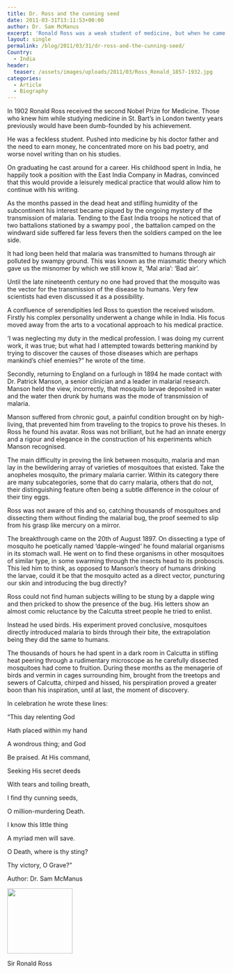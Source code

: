 ```yaml
---
title: Dr. Ross and the cunning seed
date: 2011-03-31T13:11:53+00:00
author: Dr. Sam McManus
excerpt: 'Ronald Ross was a weak student of medicine, but when he came to sub-continent he got interested in mystery of malaria transmission, which consequently earned him the Nobel Prize for medicine. He did lots of experiments and found that malaria was transmitted via pregnant anopheles mosquito.'
layout: single
permalink: /blog/2011/03/31/dr-ross-and-the-cunning-seed/
Country:
  - India
header:
  teaser: /assets/images/uploads/2011/03/Ross_Ronald_1857-1932.jpg
categories:
  - Article
  - Biography
---
```

In 1902 Ronald Ross received the second Nobel Prize for Medicine. Those who knew him while studying medicine in St. Bart’s in London twenty years previously would have been dumb-founded by his achievement.

He was a feckless student. Pushed into medicine by his doctor father and the need to earn money, he concentrated more on his bad poetry, and worse novel writing than on his studies.
  
On graduating he cast around for a career. His childhood spent in India, he happily took a position with the East India Company in Madras, convinced that this would provide a leisurely medical practice that would allow him to continue with his writing.

As the months passed in the dead heat and stifling humidity of the subcontinent his interest became piqued by the ongoing mystery of the transmission of malaria. Tending to the East India troops he noticed that of two battalions stationed by a swampy pool , the battalion camped on the windward side suffered far less fevers then the soldiers camped on the lee side.

It had long been held that malaria was transmitted to humans through air polluted by swampy ground. This was known as the miasmatic theory which gave us the misnomer by which we still know it, ‘Mal aria’: ‘Bad air’.

Until the late nineteenth century no one had proved that the mosquito was the vector for the transmission of the disease to humans. Very few scientists had even discussed it as a possibility.

A confluence of serendipities led Ross to question the received wisdom. Firstly his complex personality underwent a change while in India. His focus moved away from the arts to a vocational approach to his medical practice.
  
‘I was neglecting my duty in the medical profession. I was doing my current work, it was true; but what had I attempted towards bettering mankind by trying to discover the causes of those diseases which are perhaps mankind’s chief enemies?” he wrote of the time.

Secondly, returning to England on a furlough in 1894 he made contact with Dr. Patrick Manson, a senior clinician and a leader in malarial research. Manson held the view, incorrectly, that mosquito larvae deposited in water and the water then drunk by humans was the mode of transmission of malaria.

Manson suffered from chronic gout, a painful condition brought on by high-living, that prevented him from traveling to the tropics to prove his theses. In Ross he found his avatar. Ross was not brilliant, but he had an innate energy and a rigour and elegance in the construction of his experiments which Manson recognised.

The main difficulty in proving the link between mosquito, malaria and man lay in the bewildering array of varieties of mosquitoes that existed. Take the anopheles mosquito, the primary malaria carrier. Within its category there are many subcategories, some that do carry malaria, others that do not, their distinguishing feature often being a subtle difference in the colour of their tiny eggs.
  
Ross was not aware of this and so, catching thousands of mosquitoes and dissecting them without finding the malarial bug, the proof seemed to slip from his grasp like mercury on a mirror.

The breakthrough came on the 20th of August 1897. On dissecting a type of mosquito he poetically named ‘dapple-winged‘ he found malarial organisms in its stomach wall. He went on to find these organisms in other mosquitoes of similar type, in some swarming through the insects head to its proboscis. This led him to think, as opposed to Manson’s theory of humans drinking the larvae, could it be that the mosquito acted as a direct vector, puncturing our skin and introducing the bug directly?

Ross could not find human subjects willing to be stung by a dapple wing and then pricked to show the presence of the bug. His letters show an almost comic reluctance by the Calcutta street people he tried to enlist.

Instead he used birds. His experiment proved conclusive, mosquitoes directly introduced malaria to birds through their bite, the extrapolation being they did the same to humans.

The thousands of hours he had spent in a dark room in Calcutta in stifling heat peering through a rudimentary microscope as he carefully dissected mosquitoes had come to fruition. During these months as the menagerie of birds and vermin in cages surrounding him, brought from the treetops and sewers of Calcutta, chirped and hissed, his perspiration proved a greater boon than his inspiration, until at last, the moment of discovery.

In celebration he wrote these lines:

“This day relenting God
  
Hath placed within my hand
  
A wondrous thing; and God
  
Be praised. At His command,
  
Seeking His secret deeds
  
With tears and toiling breath,
  
I find thy cunning seeds,
  
O million-murdering Death.
  
I know this little thing
  
A myriad men will save.
  
O Death, where is thy sting?
  
Thy victory, O Grave?”

Author: Dr. Sam McManus

<div id="attachment_426" style="width: 160px" class="wp-caption alignnone">
  <a href="{{ base }}/assets/images/uploads/2011/03/Ross_Ronald_1857-1932.jpg"><img class="size-thumbnail wp-image-426" title="Ross_Ronald_1857-1932" alt="" src="{{ base }}/assets/images/uploads/2011/03/Ross_Ronald_1857-1932.jpg" width="150" height="150" /></a>
  
  <p class="wp-caption-text">
    Sir Ronald Ross
  </p>
</div>